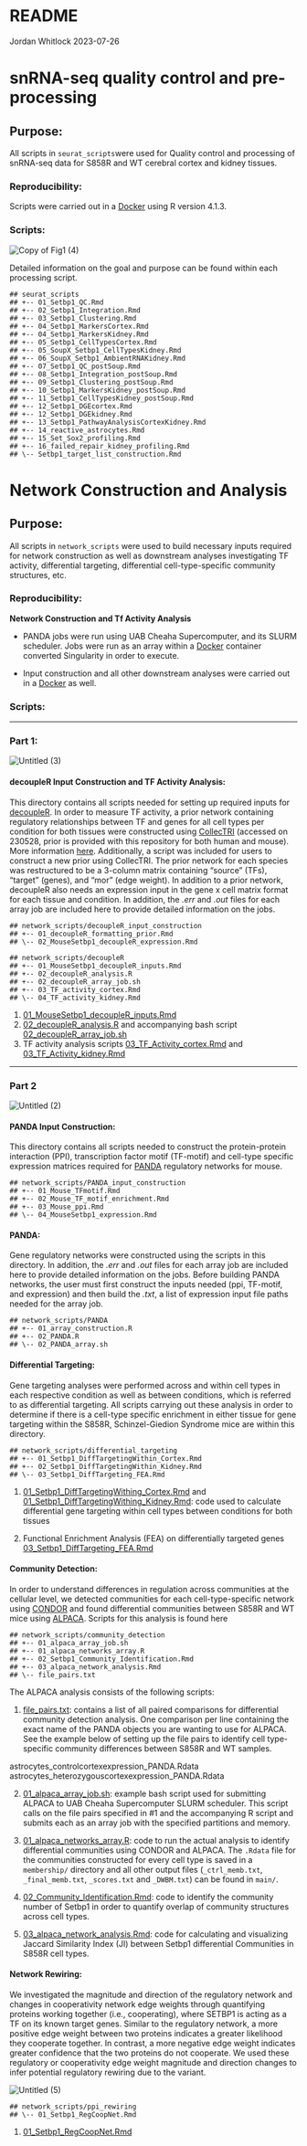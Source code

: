 README
================
Jordan Whitlock
2023-07-26

# snRNA-seq quality control and pre-processing

## Purpose:

All scripts in `seurat_scripts`were used for Quality control and
processing of snRNA-seq data for S858R and WT cerebral cortex and kidney
tissues.

### Reproducibility:

Scripts were carried out in a
[Docker](https://hub.docker.com/repository/docker/jordanwhitlock/setbp1_manuscript/general)
using R version 4.1.3.

### Scripts:

![Copy of Fig1 (4)](https://github.com/lasseignelab/230227_JW_Setbp1Manuscript/assets/62023125/ea117ac4-814d-4f8c-b8e1-d69a02f18cc0)

Detailed information on the goal and purpose can be found within each
processing script.

    ## seurat_scripts
    ## +-- 01_Setbp1_QC.Rmd
    ## +-- 02_Setbp1_Integration.Rmd
    ## +-- 03_Setbp1_Clustering.Rmd
    ## +-- 04_Setbp1_MarkersCortex.Rmd
    ## +-- 04_Setbp1_MarkersKidney.Rmd
    ## +-- 05_Setbp1_CellTypesCortex.Rmd
    ## +-- 05_SoupX_Setbp1_CellTypesKidney.Rmd
    ## +-- 06_SoupX_Setbp1_AmbientRNAKidney.Rmd
    ## +-- 07_Setbp1_QC_postSoup.Rmd
    ## +-- 08_Setbp1_Integration_postSoup.Rmd
    ## +-- 09_Setbp1_Clustering_postSoup.Rmd
    ## +-- 10_Setbp1_MarkersKidney_postSoup.Rmd
    ## +-- 11_Setbp1_CellTypesKidney_postSoup.Rmd
    ## +-- 12_Setbp1_DGEcortex.Rmd
    ## +-- 12_Setbp1_DGEkidney.Rmd
    ## +-- 13_Setbp1_PathwayAnalysisCortexKidney.Rmd
    ## +-- 14_reactive_astrocytes.Rmd
    ## +-- 15_Set_Sox2_profiling.Rmd
    ## +-- 16_failed_repair_kidney_profiling.Rmd
    ## \-- Setbp1_target_list_construction.Rmd

# Network Construction and Analysis

## Purpose:

All scripts in `network_scripts` were used to build necessary inputs
required for network construction as well as downstream analyses
investigating TF activity, differential targeting, differential
cell-type-specific community structures, etc.

### Reproducibility:

**Network Construction and Tf Activity Analysis**

-   PANDA jobs were run using UAB Cheaha Supercomputer, and its SLURM
    scheduler. Jobs were run as an array within a
    [Docker](https://hub.docker.com/repository/docker/jordanwhitlock/setbp1_manuscript_panda_1.0.1/general)
    container converted Singularity in order to execute.

-   Input construction and all other downstream analyses were carried
    out in a
    [Docker](https://hub.docker.com/repository/docker/jordanwhitlock/setbp1_manuscript/general)
    as well.

### Scripts:

--------

### Part 1:
![Untitled (3)](https://github.com/lasseignelab/230227_JW_Setbp1Manuscript/assets/62023125/e2e73c4a-eb26-4b96-9847-0b81004bf1a7)


#### decoupleR Input Construction and TF Activity Analysis:

This directory contains all scripts needed for setting up required
inputs for [decoupleR](https://saezlab.github.io/decoupleR/). In order
to measure TF activity, a prior network containing regulatory
relationships between TF and genes for all cell types per condition for
both tissues were constructed using
[CollecTRI](https://github.com/saezlab/CollecTRI) (accessed on 230528,
prior is provided with this repository for both human and mouse). More
information
[here](https://www.biorxiv.org/content/10.1101/2023.03.30.534849v1).
Additionally, a script was included for users to construct a new prior
using CollecTRI. The prior network for each species was restructured to
be a 3-column matrix containing “source” (TFs), “target” (genes), and
“mor” (edge weight). In addition to a prior network, decoupleR also
needs an expression input in the gene x cell matrix format for each
tissue and condition. In addition, the *.err* and *.out* files for each
array job are included here to provide detailed information on the jobs.

    ## network_scripts/decoupleR_input_construction
    ## +-- 01_decoupleR_formatting_prior.Rmd
    ## \-- 02_MouseSetbp1_decoupleR_expression.Rmd

    ## network_scripts/decoupleR
    ## +-- 01_MouseSetbp1_decoupleR_inputs.Rmd
    ## +-- 02_decoupleR_analysis.R
    ## +-- 02_decoupleR_array_job.sh
    ## +-- 03_TF_activity_cortex.Rmd
    ## \-- 04_TF_activity_kidney.Rmd

1.  [01_MouseSetbp1_decoupleR_inputs.Rmd](https://github.com/lasseignelab/230227_JW_Setbp1Manuscript/blob/main/src/network_scripts/decoupleR/01_MouseSetbp1_decoupleR_inputs.Rmd)
2.  [02_decoupleR_analysis.R](https://github.com/lasseignelab/230227_JW_Setbp1Manuscript/blob/main/src/network_scripts/decoupleR/02_decoupleR_analysis.R)
    and accompanying bash script
    [02_decoupleR_array_job.sh](https://github.com/lasseignelab/230227_JW_Setbp1Manuscript/blob/main/src/network_scripts/decoupleR/02_decoupleR_array_job.sh)
3.  TF activity analysis scripts
    [03_TF_Activity_cortex.Rmd](https://github.com/lasseignelab/230227_JW_Setbp1Manuscript/blob/main/src/network_scripts/decoupleR/03_TF_activity_cortex.Rmd)
    and
    [03_TF_Activity_kidney.Rmd](https://github.com/lasseignelab/230227_JW_Setbp1Manuscript/blob/main/src/network_scripts/decoupleR/04_TF_activity_kidney.Rmd)

--------

### Part 2
![Untitled (2)](https://github.com/lasseignelab/230227_JW_Setbp1Manuscript/assets/62023125/c0c5f7e3-6284-4c82-be6b-512a97bc94a1)

#### PANDA Input Construction:

This directory contains all scripts needed to construct the
protein-protein interaction (PPI), transcription factor motif (TF-motif)
and cell-type specific expression matrices required for
[PANDA](https://netzoo.github.io/zooanimals/panda/) regulatory networks
for mouse.

    ## network_scripts/PANDA_input_construction
    ## +-- 01_Mouse_TFmotif.Rmd
    ## +-- 02_Mouse_TF_motif_enrichment.Rmd
    ## +-- 03_Mouse_ppi.Rmd
    ## \-- 04_MouseSetbp1_expression.Rmd

#### PANDA:

Gene regulatory networks were constructed using the scripts in this
directory. In addition, the *.err* and *.out* files for each array job
are included here to provide detailed information on the jobs. Before
building PANDA networks, the user must first construct the inputs needed
(ppi, TF-motif, and expression) and then build the *.txt*, a
list of expression input file paths needed for the array job.

    ## network_scripts/PANDA
    ## +-- 01_array_construction.R
    ## +-- 02_PANDA.R
    ## \-- 02_PANDA_array.sh

#### Differential Targeting:

Gene targeting analyses were performed across and within cell types in
each respective condition as well as between conditions, which is
referred to as differential targeting. All scripts carrying out these
analysis in order to determine if there is a cell-type specific
enrichment in either tissue for gene targeting within the S858R,
Schinzel-Giedion Syndrome mice are within this directory.

    ## network_scripts/differential_targeting
    ## +-- 01_Setbp1_DiffTargetingWithin_Cortex.Rmd
    ## +-- 02_Setbp1_DiffTargetingWithin_Kidney.Rmd
    ## \-- 03_Setbp1_DiffTargeting_FEA.Rmd

1.  [01_Setbp1_DiffTargetingWithing_Cortex.Rmd](https://github.com/lasseignelab/230227_JW_Setbp1Manuscript/blob/main/src/network_scripts/differential_targeting/01_Setbp1_DiffTargetingWithin_Cortex.Rmd)
    and
    [01_Setbp1_DiffTargetingWithing_Kidney.Rmd](https://github.com/lasseignelab/230227_JW_Setbp1Manuscript/blob/main/src/network_scripts/differential_targeting/02_Setbp1_DiffTargetingWithin_Kidney.Rmd):
    code used to calculate differential gene targeting within cell types
    between conditions for both tissues

2.  Functional Enrichment Analysis (FEA) on differentially targeted
    genes
    [03_Setbp1_DiffTargeting_FEA.Rmd](https://github.com/lasseignelab/230227_JW_Setbp1Manuscript/blob/main/src/network_scripts/differential_targeting/03_Setbp1_DiffTargeting_FEA.Rmd)

#### Community Detection:

In order to understand differences in regulation across communities at
the cellular level, we detected communities for each cell-type-specific
network using [CONDOR](https://netzoo.github.io/zooanimals/condor/) and
found differential communities between S858R and WT mice using
[ALPACA](https://netzoo.github.io/zooanimals/alpaca/). Scripts for this
analysis is found here

    ## network_scripts/community_detection
    ## +-- 01_alpaca_array_job.sh
    ## +-- 01_alpaca_networks_array.R
    ## +-- 02_Setbp1_Community_Identification.Rmd
    ## +-- 03_alpaca_network_analysis.Rmd
    ## \-- file_pairs.txt

The ALPACA analysis consists of the following scripts:

1.  [file_pairs.txt](https://github.com/lasseignelab/230227_JW_Setbp1Manuscript/blob/main/src/network_scripts/community_detection/file_pairs.txt):
    contains a list of all paired comparisons for differential community
    detection analysis. One comparison per line containing the exact
    name of the PANDA objects you are wanting to use for ALPACA. See
    the example below of setting up the file pairs to identify cell
    type-specific community differences between S858R and WT samples.

astrocytes_controlcortexexpression_PANDA.Rdata
astrocytes_heterozygouscortexexpression_PANDA.Rdata

2.  [01_alpaca_array_job.sh](https://github.com/lasseignelab/230227_JW_Setbp1Manuscript/blob/main/src/network_scripts/community_detection/alpaca_array_job.sh):
    example bash script used for submitting ALPACA to UAB Cheaha
    Supercomputer SLURM scheduler. This script calls on the file pairs
    specified in \#1 and the accompanying R script and submits each as
    an array job with the specified partitions and memory.

3.  [01_alpaca_networks_array.R](https://github.com/lasseignelab/230227_JW_Setbp1Manuscript/blob/main/src/network_scripts/community_detection/alpaca_networks_array.R):
    code to run the actual analysis to identify differential communities
    using CONDOR and ALPACA. The `.Rdata` file for the communities
    constructed for every cell type is saved in a `membership/`
    directory and all other output files (`_ctrl_memb.txt`,
    `_final_memb.txt`, `_scores.txt` and `_DWBM.txt`) can be found in
    `main/`.

4.  [02_Community_Identification.Rmd](https://github.com/lasseignelab/230227_JW_Setbp1Manuscript/blob/main/src/network_scripts/community_detection/02_Setbp1_Community_Identification.Rmd):
    code to identify the community number of Setbp1 in order to quantify
    overlap of community structures across cell types.

5.  [03_alpaca_network_analysis.Rmd](https://github.com/lasseignelab/230227_JW_Setbp1Manuscript/blob/main/src/network_scripts/community_detection/03_alpaca_network_analysis.Rmd):
    code for calculating and visualizing Jaccard Similarity Index (JI)
    between Setbp1 differential Communities in S858R cell types.

#### Network Rewiring:
We investigated the magnitude and direction of the regulatory network and changes in cooperativity network edge weights through quantifying proteins working together (i.e., cooperating), where SETBP1 is acting as a TF on its known target genes. Similar to the regulatory network, a more positive edge weight between two proteins indicates a greater likelihood they cooperate together. In contrast, a more negative edge weight indicates greater confidence that the two proteins do not cooperate. We used these regulatory or cooperativity edge weight magnitude and direction changes to infer potential regulatory rewiring due to the variant.

![Untitled (5)](https://github.com/lasseignelab/230227_JW_Setbp1Manuscript/assets/62023125/4fd8deaf-2f71-4b51-b8b1-3855aa3fb01b)

    ## network_scripts/ppi_rewiring
    ## \-- 01_Setbp1_RegCoopNet.Rmd

1.  [01_Setbp1_RegCoopNet.Rmd](https://github.com/lasseignelab/230227_JW_Setbp1Manuscript/blob/main/src/network_scripts/ppi_rewiring/01_Setbp1_RegCoopNet.Rmd)
